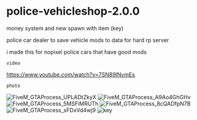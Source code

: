 # police-vehicleshop-2.0.0
money system and new spawn with item (key)

police car dealer to save vehicle mods to data for hard rp server

i made this for nopixel police cars that have good mods

```
video

```
https://www.youtube.com/watch?v=7SN89lNvmEs

```
photo
```
![FiveM_GTAProcess_UPLADtZkyX](https://user-images.githubusercontent.com/89742984/152741762-342b9ef9-3391-49fc-a967-6dae99ca2def.jpg)
![FiveM_GTAProcess_A9Ao4GhGHv](https://user-images.githubusercontent.com/89742984/152742107-eb4de061-b42e-49a6-bf87-0459bb1bf6b6.jpg)
![FiveM_GTAProcess_5MSFiMRUTh](https://user-images.githubusercontent.com/89742984/152742122-abe1fbff-4c7a-47ce-854e-d64d014cccc8.jpg)
![FiveM_GTAProcess_8cQADfpN7B](https://user-images.githubusercontent.com/89742984/152742139-f79b90fe-0e9d-4834-b072-c20ac42fb1d4.jpg)
![FiveM_GTAProcess_sFDxVd4wj9](https://user-images.githubusercontent.com/89742984/152742161-4ca34071-abf5-4f27-944a-a66d3262e0c6.jpg)
![key](https://user-images.githubusercontent.com/89742984/152746176-3737e521-803e-4165-877b-7bf99e87298f.png)
